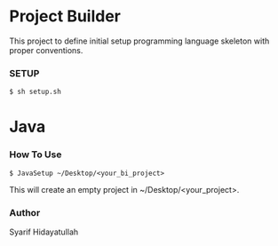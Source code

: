 # Project Builder
This project to define initial setup programming language skeleton with proper conventions.

### SETUP
```
$ sh setup.sh
```

# Java

### How To Use
```
$ JavaSetup ~/Desktop/<your_bi_project>
```

This will create an empty project in ~/Desktop/<your_project>.

### Author
Syarif Hidayatullah
